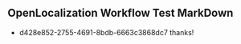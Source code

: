 ## OpenLocalization Workflow Test MarkDown
* d428e852-2755-4691-8bdb-6663c3868dc7 thanks!

<!--HONumber=Jul16_HO3-->



